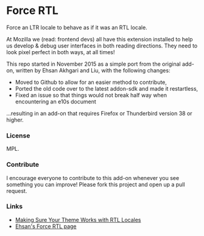# Force RTL

Force an LTR locale to behave as if it was an RTL locale.

At Mozilla we (read: frontend devs) all have this extension installed to help us develop & debug user interfaces in both reading directions. They need to look pixel perfect in both ways, at all times!

This repo started in November 2015 as a simple port from the original add-on, written by Ehsan Akhgari and Liu, with the following changes:
* Moved to Github to allow for an easier method to contribute,
* Ported the old code over to the latest addon-sdk and made it restartless,
* Fixed an issue so that things would not break half way when encountering an e10s document

...resulting in an add-on that requires Firefox or Thunderbird version 38 or higher.


### License
MPL.

### Contribute
I encourage everyone to contribute to this add-on whenever you see something you can improve! Please fork this project and open up a pull request.


### Links
* [Making Sure Your Theme Works with RTL Locales](https://developer.mozilla.org/en/Making_Sure_Your_Theme_Works_with_RTL_Locales)
* [Ehsan's Force RTL page](http://ehsanakhgari.org/mozilla/extensions/firefox/force-rtl)
